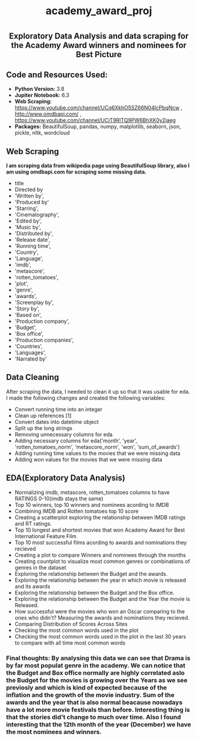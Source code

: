 # <h1 align="center">academy_award_proj</h1>
# <h2 align="center">Exploratory Data Analysis and data scraping for the Academy Award winners and nominees for Best Picture</h2>

## Code and Resources Used:
* **Python Version:** 3.8
* **Jupiter Notebook:** 6.3
* **Web Scraping:** https://www.youtube.com/channel/UCq6XkhO5SZ66N04IcPbqNcw , http://www.omdbapi.com/ , https://www.youtube.com/channel/UCiT9RITQ9PW6BhXK0y2jaeg
* **Packages:**  BeautifulSoup, pandas, numpy, matplotlib, seaborn, json, pickle, nltk, wordcloud

## Web Scraping
**I am scraping data from wikipedia page using BeautifulSoup library, also I am using omdbapi.com for scraping some missing data.**
* title
* Directed by
* 'Written by',
* 'Produced by'
* 'Starring', 
* 'Cinematography',
* 'Edited by',
* 'Music by',
* 'Distributed by',
* 'Release date',
* 'Running time',
* 'Country', 
* 'Language',
* 'imdb', 
* 'metascore',
* 'rotten_tomatoes', 
* 'plot', 
* 'genre', 
* 'awards', 
* 'Screenplay by',
* 'Story by', 
* 'Based on', 
* 'Production company', 
* 'Budget', 
* 'Box office',
* 'Production companies', 
* 'Countries', 
* 'Languages', 
* 'Narrated by'


## Data Cleaning
After scraping the data, I needed to clean it up so that it was usable for eda. I made the following changes and created the following variables:
* Convert running time into an integer
* Clean up references [1]
* Convert dates into datetime object
* Split up the long strings
* Removing unnecessary columns for eda 
* Adding necessary columns for eda('month', 'year', 'rotten_tomatoes_norm', 'metascore_norm', 'won', 'sum_of_awards')
* Adding running time values to the movies that we were missing data
* Adding won values for the movies that we were missing data

## EDA(Exploratory Data Analysis)
*  Normalizing imdb, metascore, rotten_tomatoes columns to have RATINGS 0-10(imdb stays the same)
*  Top 10 winners, top 10 winners and nominees acording to IMDB
*  Combining IMDB and Rotten tomatoes top 10 score
*  Creating a scatterplot exploring the relationship between IMDB ratings and RT ratings.
*  Top 10 longest and shortest movies that won Academy Award for Best International Feature Film
*  Top 10 most successful films acording to awards and nominations they recieved
*  Creating a plot to compare Winners and nominees through the months
*  Creating countplot to visualize most common genres or combinations of genres in the dataset
*  Exploring the relationship between the Budget and the awards.
*  Exploring the relationship between the year in which movie is released and its awards
*  Exploring the relationship between the Budget and the Box office.
*  Exploring the relationship between the Budget and the Year the movie is Released.
*  How successful were the movies who won an Oscar comparing to the ones who didn't? Measuring the awards and nominations they recieved.
*  Comparing Distribution of Scores Across Sites
*  Checking the most common words used in the plot
*  Checking the most common words used in the plot in the last 30 years to compare with all time most common words 

### Final thoughts: By analysing this data we can see that Drama is by far most populat genre in the academy. We can notice that the Budget and Box office normally are highly correlated aslo the Budget for the movies is growing over the Years as we see previosly and which is kind of expected because of the inflation and the growth of the movie industry. Sum of the awards and the year that is also normal beacause nowadays have a lot more movie festivals than before. Interesting thing is that the stories did't change to much over time. Also I found interesting that the 12th month of the year (December) we have the most nominees and winners.
